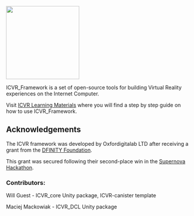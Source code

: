 <img src="https://i.imgur.com/Qj5n7iK.png)" width="200px"/>

ICVR_Framework is a set of open-source tools for building Virtual Reality experiences on the Internet Computer.

Visit [ICVR Learning Materials](https://dacade.org/communities/icp/challenges/2c5fa5cb-7416-4bec-baa4-c543b2484eb6/learning-modules/4604a13e-9ed3-4c5a-9e3b-2c624af88d54) where you will find a step by step guide on how to use ICVR_Framework.


## Acknowledgements

The ICVR framework was developed by Oxfordigitalab LTD after receiving a grant from the [DFINITY Foundation](https://dfinity.org/).

This grant was secured following their second-place win in the [Supernova Hackathon](https://devpost.com/software/metawarehouse).

### Contributors:

Will Guest - ICVR_core Unity package, ICVR-canister template

Maciej Mackowiak - ICVR_DCL Unity package


